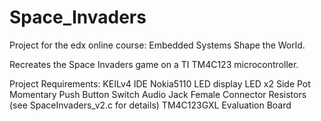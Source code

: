 # Space_Invaders

Project for the edx online course: Embedded Systems Shape the World.

Recreates the Space Invaders game on a TI TM4C123 microcontroller. 

Project Requirements:
  KEILv4 IDE
  Nokia5110 LED display
  LED x2 
  Side Pot
  Momentary Push Button Switch
  Audio Jack Female Connector
  Resistors (see SpaceInvaders_v2.c for details)
  TM4C123GXL Evaluation Board
